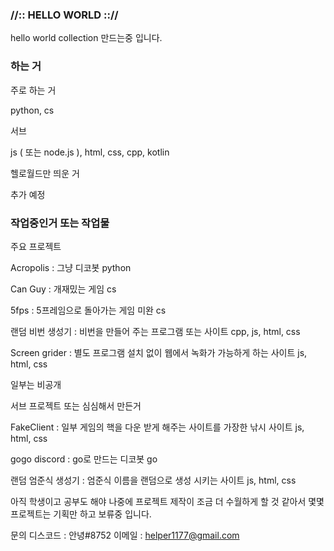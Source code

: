 ### //:: HELLO WORLD :://

hello world collection 만드는중 입니다.

### 하는 거

주로 하는 거

python, cs

서브

js ( 또는 node.js ), html, css, cpp, kotlin

헬로월드만 띄운 거

추가 예정

### 작업중인거 또는 작업물

주요 프로젝트

Acropolis : 그냥 디코봇 python

Can Guy : 개재밌는 게임 cs

5fps : 5프레임으로 돌아가는 게임 미완 cs

랜덤 비번 생성기 : 비번을 만들어 주는 프로그램 또는 사이트 cpp, js, html, css

Screen grider : 별도 프로그램 설치 없이 웹에서 녹화가 가능하게 하는 사이트 js, html, css

일부는 비공개

서브 프로젝트 또는 심심해서 만든거

FakeClient : 일부 게임의 핵을 다운 받게 해주는 사이트를 가장한 낚시 사이트 js, html, css

gogo discord : go로 만드는 디코봇 go 

랜덤 엄준식 생성기 : 엄준식 이름을 랜덤으로 생성 시키는 사이트 js, html, css


아직 학생이고 공부도 해야 나중에 프로젝트 제작이 조금 더 수월하게 할 것 같아서 몇몇 프로젝트는 기획만 하고 보류중 입니다.



문의
디스코드 : 안녕#8752
이메일 : helper1177@gmail.com
